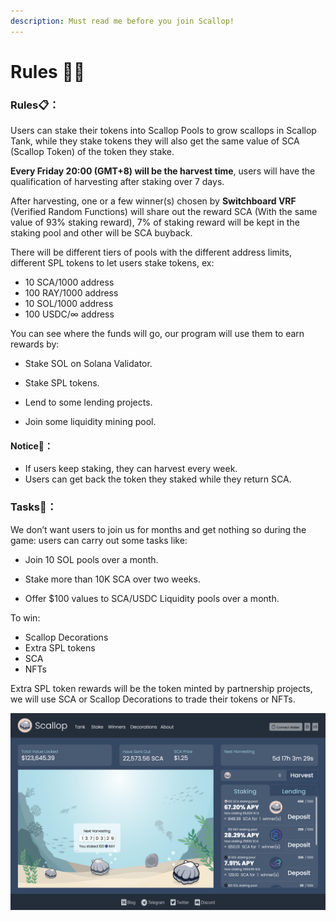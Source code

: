```yaml
---
description: Must read me before you join Scallop!
---
```


# Rules 👩‍🏫

### Rules📋**：**

Users can stake their tokens into Scallop Pools to grow scallops in Scallop Tank, while they stake tokens they will also get the same value of SCA \(Scallop Token\) of the token they stake. 

**Every Friday 20:00 \(GMT+8\) will be the harvest time**, users will have the qualification of harvesting after staking over 7 days.

After harvesting, one or a few winner\(s\) chosen by **Switchboard VRF** \(Verified Random Functions\) will share out the reward SCA \(With the same value of 93% staking reward\), 7% of staking reward will be kept in the staking pool and other will be SCA buyback.


There will be different tiers of pools with the different address limits, different SPL tokens to let users stake tokens, ex:

* 10 SCA/1000 address
* 100 RAY/1000 address
* 10 SOL/1000 address
* 100 USDC/∞ address

You can see where the funds will go, our program will use them to earn rewards by:

* Stake SOL on Solana Validator.
* 
  Stake SPL tokens.

* 
  Lend to some lending projects.

* 
  Join some liquidity mining pool.

#### Notice🔎**：**

* If users keep staking, they can harvest every week.
* 
  Users can get back the token they staked while they return SCA.

### **Tasks**🏅**：**



We don’t want users to join us for months and get nothing so during the game: users can carry out some tasks like:

* Join 10 SOL pools over a month.
* 
  Stake more than 10K SCA over two weeks.

* 
  Offer $100 values to SCA/USDC Liquidity pools over a month.

To win:

* Scallop Decorations
* Extra SPL tokens
* SCA
* NFTs



Extra SPL token rewards will be the token minted by partnership projects, we will use SCA or Scallop Decorations to trade their tokens or NFTs.



![](.gitbook/assets/image%20%2817%29.png)

  





